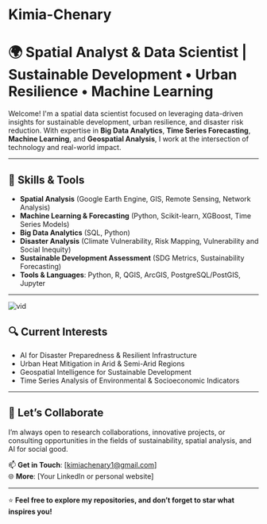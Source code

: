 # Kimia-Chenary
# 🌍 Spatial Analyst & Data Scientist | Sustainable Development • Urban Resilience • Machine Learning

Welcome! I'm a spatial data scientist focused on leveraging data-driven insights for sustainable development, urban resilience, and disaster risk reduction. With expertise in **Big Data Analytics**, **Time Series Forecasting**, **Machine Learning**, and **Geospatial Analysis**, I work at the intersection of technology and real-world impact.

---

## 🔧 Skills & Tools

- **Spatial Analysis** (Google Earth Engine, GIS, Remote Sensing, Network Analysis)
- **Machine Learning & Forecasting** (Python, Scikit-learn, XGBoost, Time Series Models)
- **Big Data Analytics** (SQL, Python)
- **Disaster Analysis** (Climate Vulnerability, Risk Mapping, Vulnerability and Social Inequity)
- **Sustainable Development Assessment** (SDG Metrics, Sustainability Forecasting)
- **Tools & Languages**: Python, R, QGIS, ArcGIS, PostgreSQL/PostGIS, Jupyter

---
![vid](https://github.com/user-attachments/assets/60ab2699-28fe-4929-8964-6b86264e35c3)


## 🔍 Current Interests

- AI for Disaster Preparedness & Resilient Infrastructure  
- Urban Heat Mitigation in Arid & Semi-Arid Regions  
- Geospatial Intelligence for Sustainable Development  
- Time Series Analysis of Environmental & Socioeconomic Indicators  

---

## 🤝 Let’s Collaborate

I’m always open to research collaborations, innovative projects, or consulting opportunities in the fields of sustainability, spatial analysis, and AI for social good.

📫 **Get in Touch**: [kimiachenary1@gmail.com]  
🌐 **More**: [Your LinkedIn or personal website]

---

⭐ **Feel free to explore my repositories, and don’t forget to star what inspires you!**

